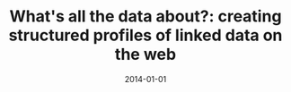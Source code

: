 ---
title: "What's all the data about?: creating structured profiles of linked data on the web"
authors: "Fetahu, Besnik; Dietze, Stefan; Nunes, Bernardo Pereira; Casanova, Marco Antonio; Taibi, Davide; Nejdl, Wolfgang"
collection: publications
permalink: /publication/2014-DBLP_conf_www_FetahuDNCTN14
date: 2014-01-01
venue: "23rd International World Wide Web Conference, WWW '14, Seoul, Republic of Korea, April 7-11, 2014, Companion Volume"
---